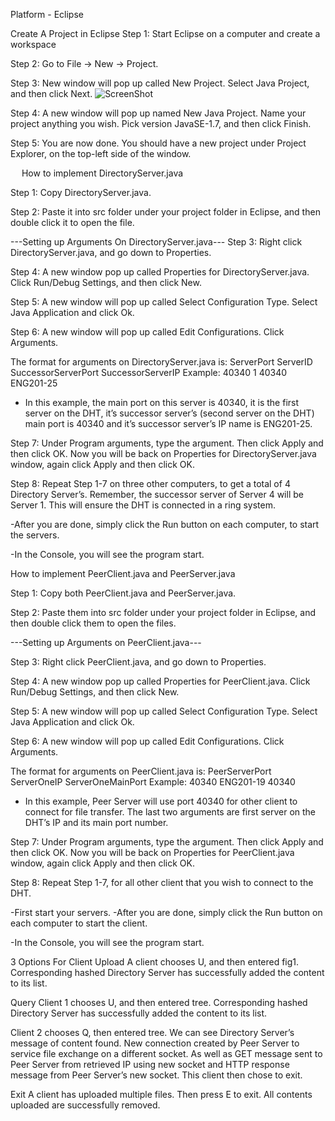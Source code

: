 Platform - Eclipse 

Create A Project in Eclipse
Step 1: Start Eclipse on a computer and create a workspace

Step 2: Go to File -> New -> Project.


Step 3: New window will pop up called New Project. Select Java Project, and then click Next.
![ScreenShot](https://github.com/InderPabla/Projects/tree/master/Torrent%20Photo%20Share/Images/1.PNG) 

Step 4: A new window will pop up named New Java Project. Name your project anything you wish. Pick version JavaSE-1.7, and then click Finish. 
 

Step 5: You are now done. You should have a new project under Project Explorer, on the top-left side of the window. 
  

	
 
How to implement DirectoryServer.java

Step 1: Copy DirectoryServer.java.
 

Step 2: Paste it into src folder under your project folder in Eclipse, and then double click it to open the file.
   

---Setting up Arguments On DirectoryServer.java---
Step 3: Right click DirectoryServer.java, and go down to Properties.
 

Step 4: A new window pop up called Properties for DirectoryServer.java. Click Run/Debug Settings, and then click New.
 

Step 5: A new window will pop up called Select Configuration Type. Select Java Application and click Ok.
 

Step 6: A new window will pop up called Edit Configurations. Click Arguments. 
 

The format for arguments on DirectoryServer.java is:
ServerPort ServerID SuccessorServerPort SuccessorServerIP
Example: 40340 1 40340 ENG201-25
-	In this example, the main port on this server is 40340, it is the first server on the DHT, it’s successor server’s (second server on the DHT) main port is 40340 and it’s successor server’s IP name is ENG201-25.

Step 7: Under Program arguments, type the argument. Then click Apply and then click OK. Now you will be back on Properties for DirectoryServer.java window, again click Apply and then click OK.
  

Step 8: Repeat Step 1-7 on three other computers, to get a total of 4 Directory Server’s.
Remember, the successor server of Server 4 will be Server 1. This will ensure the DHT is connected in a ring system. 

-After you are done, simply click the Run button on each computer, to start the servers. 
 

-In the Console, you will see the program start. 
 

How to implement PeerClient.java and PeerServer.java

Step 1: Copy both PeerClient.java and PeerServer.java.
 

Step 2: Paste them into src folder under your project folder in Eclipse, and then double click them to open the files.
  

	
---Setting up Arguments on PeerClient.java---
	
Step 3: Right click PeerClient.java, and go down to Properties.
 


Step 4: A new window pop up called Properties for PeerClient.java. Click Run/Debug Settings, and then click New.
 

Step 5: A new window will pop up called Select Configuration Type. Select Java Application and click Ok.
 

Step 6: A new window will pop up called Edit Configurations. Click Arguments. 
 

The format for arguments on PeerClient.java is:
PeerServerPort ServerOneIP ServerOneMainPort
Example: 40340 ENG201-19 40340
-	In this example, Peer Server will use port 40340 for other client to connect for file transfer. The last two arguments are first server on the DHT’s IP and its main port number.

Step 7: Under Program arguments, type the argument. Then click Apply and then click OK. Now you will be back on Properties for PeerClient.java window, again click Apply and then click OK.
   


Step 8: Repeat Step 1-7, for all other client that you wish to connect to the DHT.

-First start your servers. 
-After you are done, simply click the Run button on each computer to start the client. 
 

-In the Console, you will see the program start. 
 

3 Options For Client
Upload 
A client chooses U, and then entered fig1. Corresponding hashed Directory Server has successfully added the content to its list.   
 
Query
Client 1 chooses U, and then entered tree. Corresponding hashed Directory Server has successfully added the content to its list.   
 
Client 2 chooses Q, then entered tree.  We can see Directory Server’s message of content found. New connection created by Peer Server to service file exchange on a different socket. As well as GET message sent to Peer Server from retrieved IP using new socket and HTTP response message from Peer Server’s new socket. This client then chose to exit. 
 
Exit
A client has uploaded multiple files. Then press E to exit. All contents uploaded are successfully removed.
 
